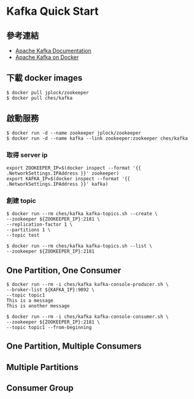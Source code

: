 # Kafka Quick Start

## 參考連結
- [Apache Kafka Documentation](http://kafka.apache.org/documentation.html#quickstart)
- [Apache Kafka on Docker](https://hub.docker.com/r/ches/kafka/)

## 下載 docker images
```shell
$ docker pull jplock/zookeeper
$ docker pull ches/kafka
```

## 啟動服務
```shell
$ docker run -d --name zookeeper jplock/zookeeper
$ docker run -d --name kafka --link zookeeper:zookeeper ches/kafka
```

### 取得 server ip
```shell
export ZOOKEEPER_IP=$(docker inspect --format '{{ .NetworkSettings.IPAddress }}' zookeeper)
export KAFKA_IP=$(docker inspect --format '{{ .NetworkSettings.IPAddress }}' kafka)
```

### 創建 topic
```shell
$ docker run --rm ches/kafka kafka-topics.sh --create \
--zookeeper ${ZOOKEEPER_IP}:2181 \
--replication-factor 1 \
--partitions 1 \
--topic test
```
```shell
$ docker run --rm ches/kafka kafka-topics.sh --list \
--zookeeper ${ZOOKEEPER_IP}:2181
```

## One Partition, One Consumer
```shell
$ docker run --rm -i ches/kafka kafka-console-producer.sh \
--broker-list ${KAFKA_IP}:9092 \
--topic topic1
This is a message
This is another message
```
```shell
$ docker run --rm -i ches/kafka kafka-console-consumer.sh \
--zookeeper ${ZOOKEEPER_IP}:2181 \
--topic topic1 --from-beginning
```

## One Partition, Multiple Consumers
## Multiple Partitions
## Consumer Group
